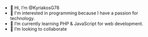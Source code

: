 - 👋 Hi, I’m @KyriakosG78
- 👀 I'm interested in programming because I have a passion for technology.
- 🌱 I’m currently learning PHP & JavaScript for web development.
- 💞️ I’m looking to collaborate
